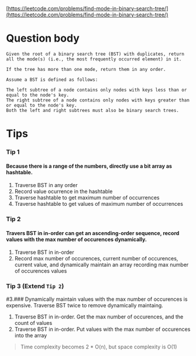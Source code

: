 [https://leetcode.com/problems/find-mode-in-binary-search-tree/](https://leetcode.com/problems/find-mode-in-binary-search-tree/)

# Question body
```
Given the root of a binary search tree (BST) with duplicates, return all the mode(s) (i.e., the most frequently occurred element) in it.

If the tree has more than one mode, return them in any order.

Assume a BST is defined as follows:

The left subtree of a node contains only nodes with keys less than or equal to the node's key.
The right subtree of a node contains only nodes with keys greater than or equal to the node's key.
Both the left and right subtrees must also be binary search trees.
```

# Tips

### Tip 1
#### Because there is a range of the numbers, directly use a bit array as hashtable.

1. Traverse BST in any order
2. Record value ocurrence in the hashtable
3. Traverse hashtable to get maximum number of occurrences
4. Traverse hashtable to get values of maximum number of occurrences

### Tip 2
#### Travers BST in in-order can get an ascending-order sequence, record values with the max number of occurences dynamically.

1. Traverse BST in in-order
2. Record max number of occurences, current number of occurences, current value, and dynamically maintain an array recording max number of occurences values

### Tip 3 (Extend `Tip 2`)
#3.### Dynamically maintain values with the max number of occurences is expensive. Traverse BST twice to remove dynamically maintaing.
1. Traverse BST in in-order. Get the max number of occurences, and the count of values
2. Traverse BST in in-order. Put values with the max number of occurences into the array
> Time complexity becomes 2 * O(n), but space complexity is O(1)
